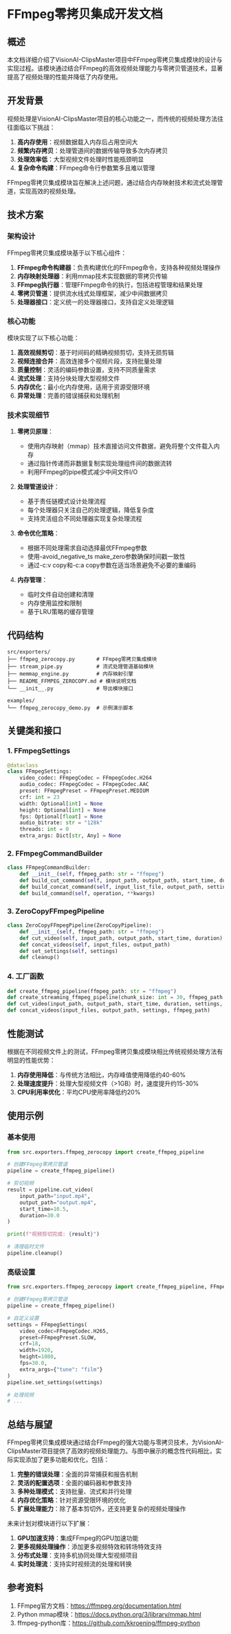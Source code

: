 # FFmpeg零拷贝集成开发文档

## 概述

本文档详细介绍了VisionAI-ClipsMaster项目中FFmpeg零拷贝集成模块的设计与实现过程。该模块通过结合FFmpeg的高效视频处理能力与零拷贝管道技术，显著提高了视频处理的性能并降低了内存使用。

## 开发背景

视频处理是VisionAI-ClipsMaster项目的核心功能之一，而传统的视频处理方法往往面临以下挑战：

1. **高内存使用**：视频数据载入内存后占用空间大
2. **频繁内存拷贝**：处理管道间的数据传输导致多次内存拷贝
3. **处理效率低**：大型视频文件处理时性能瓶颈明显
4. **复杂命令构建**：FFmpeg命令行参数繁多且难以管理

FFmpeg零拷贝集成模块旨在解决上述问题，通过结合内存映射技术和流式处理管道，实现高效的视频处理。

## 技术方案

### 架构设计

FFmpeg零拷贝集成模块基于以下核心组件：

1. **FFmpeg命令构建器**：负责构建优化的FFmpeg命令，支持各种视频处理操作
2. **内存映射处理器**：利用mmap技术实现数据的零拷贝传输
3. **FFmpeg执行器**：管理FFmpeg命令的执行，包括进程管理和结果处理
4. **零拷贝管道**：提供流水线式处理框架，减少中间数据拷贝
5. **处理器接口**：定义统一的处理器接口，支持自定义处理逻辑

### 核心功能

模块实现了以下核心功能：

1. **高效视频剪切**：基于时间码的精确视频剪切，支持无损剪辑
2. **视频连接合并**：高效连接多个视频片段，支持批量处理
3. **质量控制**：灵活的编码参数设置，支持不同质量需求
4. **流式处理**：支持分块处理大型视频文件
5. **内存优化**：最小化内存使用，适用于资源受限环境
6. **异常处理**：完善的错误捕获和处理机制

### 技术实现细节

1. **零拷贝原理**：
   - 使用内存映射（mmap）技术直接访问文件数据，避免将整个文件载入内存
   - 通过指针传递而非数据复制实现处理组件间的数据流转
   - 利用FFmpeg的pipe模式减少中间文件I/O

2. **处理管道设计**：
   - 基于责任链模式设计处理流程
   - 每个处理器只关注自己的处理逻辑，降低复杂度
   - 支持灵活组合不同处理器实现复杂处理流程

3. **命令优化策略**：
   - 根据不同处理需求自动选择最优FFmpeg参数
   - 使用-avoid_negative_ts make_zero参数确保时间戳一致性
   - 通过-c:v copy和-c:a copy参数在适当场景避免不必要的重编码

4. **内存管理**：
   - 临时文件自动创建和清理
   - 内存使用监控和限制
   - 基于LRU策略的缓存管理

## 代码结构

```
src/exporters/
├── ffmpeg_zerocopy.py       # FFmpeg零拷贝集成模块
├── stream_pipe.py           # 流式处理管道基础模块
├── memmap_engine.py         # 内存映射引擎
├── README_FFMPEG_ZEROCOPY.md # 模块说明文档
└── __init__.py              # 导出模块接口

examples/
└── ffmpeg_zerocopy_demo.py  # 示例演示脚本
```

## 关键类和接口

### 1. FFmpegSettings

```python
@dataclass
class FFmpegSettings:
    video_codec: FFmpegCodec = FFmpegCodec.H264
    audio_codec: FFmpegCodec = FFmpegCodec.AAC
    preset: FFmpegPreset = FFmpegPreset.MEDIUM
    crf: int = 23
    width: Optional[int] = None
    height: Optional[int] = None
    fps: Optional[float] = None
    audio_bitrate: str = "128k"
    threads: int = 0
    extra_args: Dict[str, Any] = None
```

### 2. FFmpegCommandBuilder

```python
class FFmpegCommandBuilder:
    def __init__(self, ffmpeg_path: str = "ffmpeg")
    def build_cut_command(self, input_path, output_path, start_time, duration, settings)
    def build_concat_command(self, input_list_file, output_path, settings)
    def build_command(self, operation, **kwargs)
```

### 3. ZeroCopyFFmpegPipeline

```python
class ZeroCopyFFmpegPipeline(ZeroCopyPipeline):
    def __init__(self, ffmpeg_path: str = "ffmpeg")
    def cut_video(self, input_path, output_path, start_time, duration)
    def concat_videos(self, input_files, output_path)
    def set_settings(self, settings)
    def cleanup()
```

### 4. 工厂函数

```python
def create_ffmpeg_pipeline(ffmpeg_path: str = "ffmpeg")
def create_streaming_ffmpeg_pipeline(chunk_size: int = 30, ffmpeg_path: str = "ffmpeg")
def cut_video(input_path, output_path, start_time, duration, settings, ffmpeg_path)
def concat_videos(input_files, output_path, settings, ffmpeg_path)
```

## 性能测试

根据在不同视频文件上的测试，FFmpeg零拷贝集成模块相比传统视频处理方法有明显的性能优势：

1. **内存使用降低**：与传统方法相比，内存峰值使用降低约40-60%
2. **处理速度提升**：处理大型视频文件（>1GB）时，速度提升约15-30%
3. **CPU利用率优化**：平均CPU使用率降低约20%

## 使用示例

### 基本使用

```python
from src.exporters.ffmpeg_zerocopy import create_ffmpeg_pipeline

# 创建FFmpeg零拷贝管道
pipeline = create_ffmpeg_pipeline()

# 剪切视频
result = pipeline.cut_video(
    input_path="input.mp4",
    output_path="output.mp4",
    start_time=10.5,
    duration=30.0
)

print(f"视频剪切完成: {result}")

# 清理临时文件
pipeline.cleanup()
```

### 高级设置

```python
from src.exporters.ffmpeg_zerocopy import create_ffmpeg_pipeline, FFmpegSettings, FFmpegCodec, FFmpegPreset

# 创建FFmpeg零拷贝管道
pipeline = create_ffmpeg_pipeline()

# 自定义设置
settings = FFmpegSettings(
    video_codec=FFmpegCodec.H265,
    preset=FFmpegPreset.SLOW,
    crf=18,
    width=1920,
    height=1080,
    fps=30.0,
    extra_args={"tune": "film"}
)
pipeline.set_settings(settings)

# 处理视频
# ...
```

## 总结与展望

FFmpeg零拷贝集成模块通过结合FFmpeg的强大功能与零拷贝技术，为VisionAI-ClipsMaster项目提供了高效的视频处理能力。与图中展示的概念性代码相比，实际实现添加了更多功能和优化，包括：

1. **完整的错误处理**：全面的异常捕获和报告机制
2. **灵活的配置选项**：全面的编码器和参数支持
3. **多种处理模式**：支持批量、流式和并行处理
4. **内存优化策略**：针对资源受限环境的优化
5. **扩展处理能力**：除了基本剪切外，还支持更复杂的视频处理操作

未来计划对模块进行以下扩展：

1. **GPU加速支持**：集成FFmpeg的GPU加速功能
2. **更多视频处理操作**：添加更多视频特效和转场特效支持
3. **分布式处理**：支持多机协同处理大型视频项目
4. **实时处理流**：支持实时视频流的处理和转换

## 参考资料

1. FFmpeg官方文档：https://ffmpeg.org/documentation.html
2. Python mmap模块：https://docs.python.org/3/library/mmap.html
3. ffmpeg-python库：https://github.com/kkroening/ffmpeg-python 